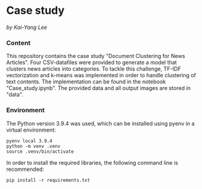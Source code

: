 # Case study

*by Kai-Yang Lee*

### Content

This repository contains the case study "Document Clustering for News Articles". Four CSV-datafiles were provided to generate a model that clusters news articles into categories.
To tackle this challenge, TF-IDF vectorization and k-means was implemented in order to handle clustering of text contents. The implementation can be found in the notebook "Case_study.ipynb".
The provided data and all output images are stored in "data".

### Environment

The Python version 3.9.4 was used, which can be installed using pyenv in a virtual environment:

```
pyenv local 3.9.4
python -m venv .venv
source .venv/bin/activate
```

In order to install the required libraries, the following command line is recommended:

```
pip install -r requirements.txt
```
